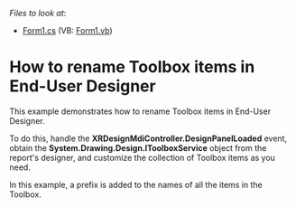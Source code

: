 <!-- default file list -->
*Files to look at*:

* [Form1.cs](./CS/EUD_RenameToolboxItems/Form1.cs) (VB: [Form1.vb](./VB/EUD_RenameToolboxItems/Form1.vb))
<!-- default file list end -->
# How to rename Toolbox items in End-User Designer


<p>This example demonstrates how to rename Toolbox items in End-User Designer.</p><p>To do this, handle the <strong>XRDesignMdiController.DesignPanelLoaded</strong> event, obtain the <strong>System.Drawing.Design.IToolboxService</strong> object from the report's designer, and customize the collection of Toolbox items as you need.</p><p>In this example, a prefix is added to the names of all the items in the Toolbox.</p>

<br/>


